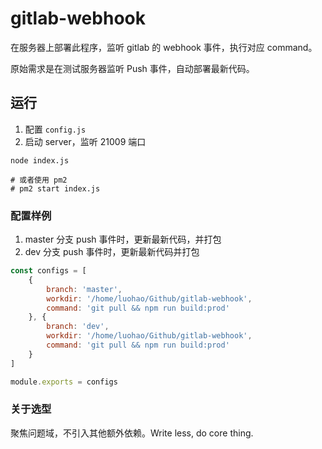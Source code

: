 # gitlab-webhook

在服务器上部署此程序，监听 gitlab 的 webhook 事件，执行对应 command。

原始需求是在测试服务器监听 Push 事件，自动部署最新代码。

## 运行

1. 配置 `config.js`
2. 启动 server，监听 21009 端口
```shell script
node index.js

# 或者使用 pm2
# pm2 start index.js
```

### 配置样例

1. master 分支 push 事件时，更新最新代码，并打包
2. dev 分支 push 事件时，更新最新代码并打包

```javascript
const configs = [
    {
        branch: 'master',
        workdir: '/home/luohao/Github/gitlab-webhook',
        command: 'git pull && npm run build:prod'
    }, {
        branch: 'dev',
        workdir: '/home/luohao/Github/gitlab-webhook',
        command: 'git pull && npm run build:prod'
    }
]

module.exports = configs
```

### 关于选型

聚焦问题域，不引入其他额外依赖。Write less, do core thing.
